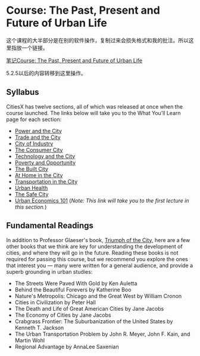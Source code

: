 # Course: The Past, Present and Future of Urban Life

​这个课程的大半部分是在别的软件操作，复制过来会损失格式和我的批注。所以这里指放一个链接。

[笔记Course: The Past, Present and Future of Urban Life](https://app.yinxiang.com/shard/s27/nl/6744055/7b67e28c-8e13-40dc-abb9-a51a7861d024)

5.2.5以后的内容转移到这里操作。

## Syllabus

CitiesX has twelve sections, all of which was released at once when the course launched. The links below will take you to the What You’ll Learn page for each section:

* [Power and the City](https://courses.edx.org/courses/course-v1:HarvardX+Urban101x+3T2020/jump_to_id/5f6d09c7418b488c95ba094b7cb20f55)
* [Trade and the City](https://courses.edx.org/courses/course-v1:HarvardX+Urban101x+3T2020/jump_to_id/d6c445adb076406683c7be7c507a93db)
* [City of Industry](https://courses.edx.org/courses/course-v1:HarvardX+Urban101x+3T2020/jump_to_id/0fa6efb3916b4dbcb42488ac9a187cdb)
* [The Consumer City](https://courses.edx.org/courses/course-v1:HarvardX+Urban101x+3T2020/jump_to_id/cf48e19097404733876f74a9f7b5233c)
* [Technology and the City](https://courses.edx.org/courses/course-v1:HarvardX+Urban101x+3T2020/jump_to_id/86a47c5db5604876b96245b34fab9035)
* [Poverty and Opportunity](https://courses.edx.org/courses/course-v1:HarvardX+Urban101x+3T2020/jump_to_id/e34cc728be82456f8bbd60d9da26a073)
* [The Built City](https://courses.edx.org/courses/course-v1:HarvardX+Urban101x+3T2020/jump_to_id/29c5b8ab5b4b4c52a53a5b432ddfd93a)
* [At Home in the City](https://courses.edx.org/courses/course-v1:HarvardX+Urban101x+3T2020/jump_to_id/c117f1786ca04a35aa28a3b81d933fb3)
* [Transportation in the City](https://courses.edx.org/courses/course-v1:HarvardX+Urban101x+3T2020/jump_to_id/e018581461ee4d84947c2ace849d1bcc)
* [Urban Health](https://courses.edx.org/courses/course-v1:HarvardX+Urban101x+3T2020/jump_to_id/a5adaf540dff43f9999350aaaef8a62d)
* [The Safe City](https://courses.edx.org/courses/course-v1:HarvardX+Urban101x+3T2020/jump_to_id/c4389253c7504052a1fb7d3825422009)
* [Urban Economics 101](https://courses.edx.org/courses/course-v1:HarvardX+Urban101x+3T2020/jump_to_id/c38cbde887604c22bda6d0ac962615f6) \(_Note: This link will take you to the first lecture in this section._\)

## Fundamental Readings

In addition to Professor Glaeser's book, [Triumph of the City](https://courses.edx.org/courses/course-v1:HarvardX+Urban101x+3T2020/183d28fa31c846b8ac31d89debdb415b/), here are a few other books that we think are key for understanding the development of cities, and where they will go in the future. Reading these books is not required for passing this course, but we recommend you explore the ones that interest you — many were written for a general audience, and provide a superb grounding in urban studies:

* The Streets Were Paved With Gold by Ken Auletta
* Behind the Beautiful Forevers by Katherine Boo
* Nature's Metropolis: Chicago and the Great West by William Cronon
* Cities in Civilization by Peter Hall
* The Death and Life of Great American Cities by Jane Jacobs
* The Economy of Cities by Jane Jacobs
* Crabgrass Frontier: The Suburbanization of the United States  by Kenneth T. Jackson
* The Urban Transportation Problem by John R. Meyer, John F. Kain, and Martin Wohl
* Regional Advantage by AnnaLee Saxenian

